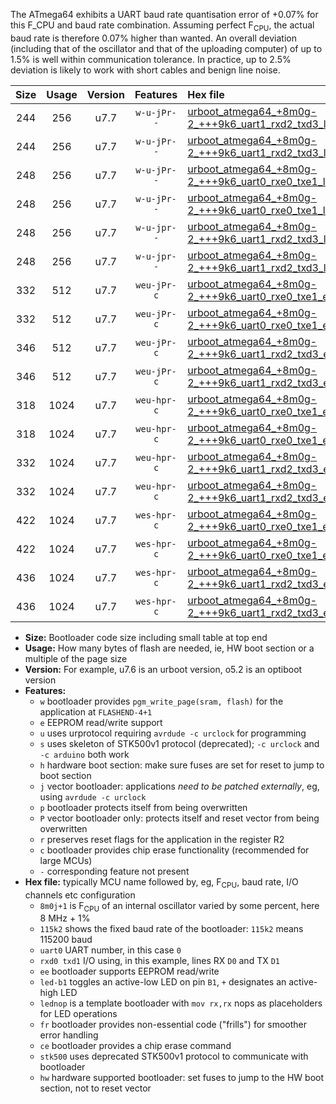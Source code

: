 The ATmega64 exhibits a UART baud rate quantisation error of +0.07% for this F_CPU and baud rate combination. Assuming perfect F<sub>CPU</sub>, the actual baud rate is therefore 0.07% higher than wanted. An overall deviation (including that of the oscillator and that of the uploading computer) of up to 1.5% is well within communication tolerance. In practice, up to 2.5% deviation is likely to work with short cables and benign line noise.

|Size|Usage|Version|Features|Hex file|
|:-:|:-:|:-:|:-:|:--|
|244|256|u7.7|`w-u-jPr--`|[urboot_atmega64_+8m0g-2_+++9k6_uart1_rxd2_txd3_led+b5.hex](https://raw.githubusercontent.com/stefanrueger/urboot.hex/main/mcus/atmega64/internal_oscillator/fcpu_+8m0g-2/br_+++9k6/urboot_atmega64_+8m0g-2_+++9k6_uart1_rxd2_txd3_led+b5.hex)|
|244|256|u7.7|`w-u-jPr--`|[urboot_atmega64_+8m0g-2_+++9k6_uart1_rxd2_txd3_lednop.hex](https://raw.githubusercontent.com/stefanrueger/urboot.hex/main/mcus/atmega64/internal_oscillator/fcpu_+8m0g-2/br_+++9k6/urboot_atmega64_+8m0g-2_+++9k6_uart1_rxd2_txd3_lednop.hex)|
|248|256|u7.7|`w-u-jPr--`|[urboot_atmega64_+8m0g-2_+++9k6_uart0_rxe0_txe1_led+b5_fr.hex](https://raw.githubusercontent.com/stefanrueger/urboot.hex/main/mcus/atmega64/internal_oscillator/fcpu_+8m0g-2/br_+++9k6/urboot_atmega64_+8m0g-2_+++9k6_uart0_rxe0_txe1_led+b5_fr.hex)|
|248|256|u7.7|`w-u-jPr--`|[urboot_atmega64_+8m0g-2_+++9k6_uart0_rxe0_txe1_lednop_fr.hex](https://raw.githubusercontent.com/stefanrueger/urboot.hex/main/mcus/atmega64/internal_oscillator/fcpu_+8m0g-2/br_+++9k6/urboot_atmega64_+8m0g-2_+++9k6_uart0_rxe0_txe1_lednop_fr.hex)|
|248|256|u7.7|`w-u-jpr--`|[urboot_atmega64_+8m0g-2_+++9k6_uart1_rxd2_txd3_led+b5_fr.hex](https://raw.githubusercontent.com/stefanrueger/urboot.hex/main/mcus/atmega64/internal_oscillator/fcpu_+8m0g-2/br_+++9k6/urboot_atmega64_+8m0g-2_+++9k6_uart1_rxd2_txd3_led+b5_fr.hex)|
|248|256|u7.7|`w-u-jpr--`|[urboot_atmega64_+8m0g-2_+++9k6_uart1_rxd2_txd3_lednop_fr.hex](https://raw.githubusercontent.com/stefanrueger/urboot.hex/main/mcus/atmega64/internal_oscillator/fcpu_+8m0g-2/br_+++9k6/urboot_atmega64_+8m0g-2_+++9k6_uart1_rxd2_txd3_lednop_fr.hex)|
|332|512|u7.7|`weu-jPr-c`|[urboot_atmega64_+8m0g-2_+++9k6_uart0_rxe0_txe1_ee_led+b5_fr_ce.hex](https://raw.githubusercontent.com/stefanrueger/urboot.hex/main/mcus/atmega64/internal_oscillator/fcpu_+8m0g-2/br_+++9k6/urboot_atmega64_+8m0g-2_+++9k6_uart0_rxe0_txe1_ee_led+b5_fr_ce.hex)|
|332|512|u7.7|`weu-jPr-c`|[urboot_atmega64_+8m0g-2_+++9k6_uart0_rxe0_txe1_ee_lednop_fr_ce.hex](https://raw.githubusercontent.com/stefanrueger/urboot.hex/main/mcus/atmega64/internal_oscillator/fcpu_+8m0g-2/br_+++9k6/urboot_atmega64_+8m0g-2_+++9k6_uart0_rxe0_txe1_ee_lednop_fr_ce.hex)|
|346|512|u7.7|`weu-jPr-c`|[urboot_atmega64_+8m0g-2_+++9k6_uart1_rxd2_txd3_ee_led+b5_fr_ce.hex](https://raw.githubusercontent.com/stefanrueger/urboot.hex/main/mcus/atmega64/internal_oscillator/fcpu_+8m0g-2/br_+++9k6/urboot_atmega64_+8m0g-2_+++9k6_uart1_rxd2_txd3_ee_led+b5_fr_ce.hex)|
|346|512|u7.7|`weu-jPr-c`|[urboot_atmega64_+8m0g-2_+++9k6_uart1_rxd2_txd3_ee_lednop_fr_ce.hex](https://raw.githubusercontent.com/stefanrueger/urboot.hex/main/mcus/atmega64/internal_oscillator/fcpu_+8m0g-2/br_+++9k6/urboot_atmega64_+8m0g-2_+++9k6_uart1_rxd2_txd3_ee_lednop_fr_ce.hex)|
|318|1024|u7.7|`weu-hpr-c`|[urboot_atmega64_+8m0g-2_+++9k6_uart0_rxe0_txe1_ee_led+b5_fr_ce_hw.hex](https://raw.githubusercontent.com/stefanrueger/urboot.hex/main/mcus/atmega64/internal_oscillator/fcpu_+8m0g-2/br_+++9k6/urboot_atmega64_+8m0g-2_+++9k6_uart0_rxe0_txe1_ee_led+b5_fr_ce_hw.hex)|
|318|1024|u7.7|`weu-hpr-c`|[urboot_atmega64_+8m0g-2_+++9k6_uart0_rxe0_txe1_ee_lednop_fr_ce_hw.hex](https://raw.githubusercontent.com/stefanrueger/urboot.hex/main/mcus/atmega64/internal_oscillator/fcpu_+8m0g-2/br_+++9k6/urboot_atmega64_+8m0g-2_+++9k6_uart0_rxe0_txe1_ee_lednop_fr_ce_hw.hex)|
|332|1024|u7.7|`weu-hpr-c`|[urboot_atmega64_+8m0g-2_+++9k6_uart1_rxd2_txd3_ee_led+b5_fr_ce_hw.hex](https://raw.githubusercontent.com/stefanrueger/urboot.hex/main/mcus/atmega64/internal_oscillator/fcpu_+8m0g-2/br_+++9k6/urboot_atmega64_+8m0g-2_+++9k6_uart1_rxd2_txd3_ee_led+b5_fr_ce_hw.hex)|
|332|1024|u7.7|`weu-hpr-c`|[urboot_atmega64_+8m0g-2_+++9k6_uart1_rxd2_txd3_ee_lednop_fr_ce_hw.hex](https://raw.githubusercontent.com/stefanrueger/urboot.hex/main/mcus/atmega64/internal_oscillator/fcpu_+8m0g-2/br_+++9k6/urboot_atmega64_+8m0g-2_+++9k6_uart1_rxd2_txd3_ee_lednop_fr_ce_hw.hex)|
|422|1024|u7.7|`wes-hpr-c`|[urboot_atmega64_+8m0g-2_+++9k6_uart0_rxe0_txe1_ee_led+b5_fr_ce_stk500_hw.hex](https://raw.githubusercontent.com/stefanrueger/urboot.hex/main/mcus/atmega64/internal_oscillator/fcpu_+8m0g-2/br_+++9k6/urboot_atmega64_+8m0g-2_+++9k6_uart0_rxe0_txe1_ee_led+b5_fr_ce_stk500_hw.hex)|
|422|1024|u7.7|`wes-hpr-c`|[urboot_atmega64_+8m0g-2_+++9k6_uart0_rxe0_txe1_ee_lednop_fr_ce_stk500_hw.hex](https://raw.githubusercontent.com/stefanrueger/urboot.hex/main/mcus/atmega64/internal_oscillator/fcpu_+8m0g-2/br_+++9k6/urboot_atmega64_+8m0g-2_+++9k6_uart0_rxe0_txe1_ee_lednop_fr_ce_stk500_hw.hex)|
|436|1024|u7.7|`wes-hpr-c`|[urboot_atmega64_+8m0g-2_+++9k6_uart1_rxd2_txd3_ee_led+b5_fr_ce_stk500_hw.hex](https://raw.githubusercontent.com/stefanrueger/urboot.hex/main/mcus/atmega64/internal_oscillator/fcpu_+8m0g-2/br_+++9k6/urboot_atmega64_+8m0g-2_+++9k6_uart1_rxd2_txd3_ee_led+b5_fr_ce_stk500_hw.hex)|
|436|1024|u7.7|`wes-hpr-c`|[urboot_atmega64_+8m0g-2_+++9k6_uart1_rxd2_txd3_ee_lednop_fr_ce_stk500_hw.hex](https://raw.githubusercontent.com/stefanrueger/urboot.hex/main/mcus/atmega64/internal_oscillator/fcpu_+8m0g-2/br_+++9k6/urboot_atmega64_+8m0g-2_+++9k6_uart1_rxd2_txd3_ee_lednop_fr_ce_stk500_hw.hex)|

- **Size:** Bootloader code size including small table at top end
- **Usage:** How many bytes of flash are needed, ie, HW boot section or a multiple of the page size
- **Version:** For example, u7.6 is an urboot version, o5.2 is an optiboot version
- **Features:**
  + `w` bootloader provides `pgm_write_page(sram, flash)` for the application at `FLASHEND-4+1`
  + `e` EEPROM read/write support
  + `u` uses urprotocol requiring `avrdude -c urclock` for programming
  + `s` uses skeleton of STK500v1 protocol (deprecated); `-c urclock` and `-c arduino` both work
  + `h` hardware boot section: make sure fuses are set for reset to jump to boot section
  + `j` vector bootloader: applications *need to be patched externally*, eg, using `avrdude -c urclock`
  + `p` bootloader protects itself from being overwritten
  + `P` vector bootloader only: protects itself and reset vector from being overwritten
  + `r` preserves reset flags for the application in the register R2
  + `c` bootloader provides chip erase functionality (recommended for large MCUs)
  + `-` corresponding feature not present
- **Hex file:** typically MCU name followed by, eg, F<sub>CPU</sub>, baud rate, I/O channels etc configuration
  + `8m0j+1` is F<sub>CPU</sub> of an internal oscillator varied by some percent, here 8 MHz + 1%
  + `115k2` shows the fixed baud rate of the bootloader: `115k2` means 115200 baud
  + `uart0` UART number, in this case `0`
  + `rxd0 txd1` I/O using, in this example, lines RX `D0` and TX `D1`
  + `ee` bootloader supports EEPROM read/write
  + `led-b1` toggles an active-low LED on pin `B1`, `+` designates an active-high LED
  + `lednop` is a template bootloader with `mov rx,rx` nops as placeholders for LED operations
  + `fr` bootloader provides non-essential code ("frills") for smoother error handling
  + `ce` bootloader provides a chip erase command
  + `stk500` uses deprecated STK500v1 protocol to communicate with bootloader
  + `hw` hardware supported bootloader: set fuses to jump to the HW boot section, not to reset vector
